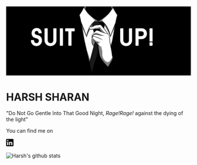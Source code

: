 ![Me](suitUp.jpeg)

# HARSH SHARAN
 "Do Not Go Gentle Into That Good Night, _Rage!Rage!_ against the dying of the light"

<!-- You can find me on LinkedIn: https://www.linkedin.com/in/harsh-sharan -->

<!-- Actual text -->

You can find me on 

<img src="lin.png" alt="LinkedIn" width="20"/>

<!-- Links to your social media accounts -->

[1]: https://www.linkedin.com/in/heinz-martin/

![Harsh's github stats](https://github-readme-stats.vercel.app/api?username=sharan8844&show_icons=true&theme=gruvbox)
